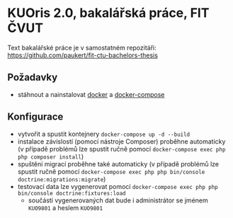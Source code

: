 # KUOris 2.0, bakalářská práce, FIT ČVUT

Text bakalářské práce je v samostatném repozitáři: https://github.com/paukert/fit-ctu-bachelors-thesis

## Požadavky
- stáhnout a nainstalovat [docker](https://www.docker.com/get-started) a [docker-compose](https://docs.docker.com/compose/)

## Konfigurace
- vytvořit a spustit kontejnery `docker-compose up -d --build`
- instalace závislostí (pomocí nástroje Composer) proběhne automaticky (v případě problémů lze spustit ručně pomocí `docker-compose exec php php composer install`)
- spuštění migrací proběhne také automaticky (v případě problémů lze spustit ručně pomocí `docker-compose exec php php bin/console doctrine:migrations:migrate`)
- testovací data lze vygenerovat pomocí `docker-compose exec php php bin/console doctrine:fixtures:load`
    - součástí vygenerovaných dat bude i administrátor se jménem `KUO9801` a heslem `KUO9801`
